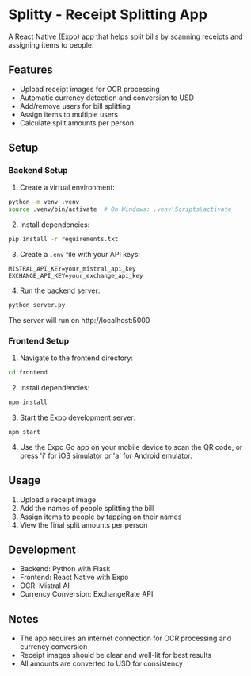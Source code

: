 # Splitty - Receipt Splitting App

A React Native (Expo) app that helps split bills by scanning receipts and assigning items to people.

## Features

- Upload receipt images for OCR processing
- Automatic currency detection and conversion to USD
- Add/remove users for bill splitting
- Assign items to multiple users
- Calculate split amounts per person

## Setup

### Backend Setup

1. Create a virtual environment:
```bash
python -m venv .venv
source .venv/bin/activate  # On Windows: .venv\Scripts\activate
```

2. Install dependencies:
```bash
pip install -r requirements.txt
```

3. Create a `.env` file with your API keys:
```
MISTRAL_API_KEY=your_mistral_api_key
EXCHANGE_API_KEY=your_exchange_api_key
```

4. Run the backend server:
```bash
python server.py
```

The server will run on http://localhost:5000

### Frontend Setup

1. Navigate to the frontend directory:
```bash
cd frontend
```

2. Install dependencies:
```bash
npm install
```

3. Start the Expo development server:
```bash
npm start
```

4. Use the Expo Go app on your mobile device to scan the QR code, or press 'i' for iOS simulator or 'a' for Android emulator.

## Usage

1. Upload a receipt image
2. Add the names of people splitting the bill
3. Assign items to people by tapping on their names
4. View the final split amounts per person

## Development

- Backend: Python with Flask
- Frontend: React Native with Expo
- OCR: Mistral AI
- Currency Conversion: ExchangeRate API

## Notes

- The app requires an internet connection for OCR processing and currency conversion
- Receipt images should be clear and well-lit for best results
- All amounts are converted to USD for consistency 
